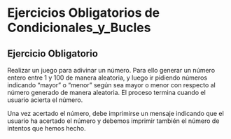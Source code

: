 # Ejercicios Obligatorios de Condicionales_y_Bucles


Ejercicio Obligatorio
------------------------
Realizar un juego para adivinar un número. Para ello generar un número entero entre 1 y 100 de manera aleatoria, y luego ir pidiendo números indicando “mayor” o “menor” según sea mayor o menor con respecto al número generado de manera aleatoria. El proceso termina cuando el usuario acierta el número.

Una vez acertado el número, debe imprimirse un mensaje indicando que el usuario ha acertado el número y debemos imprimir también el número de intentos que hemos hecho.

